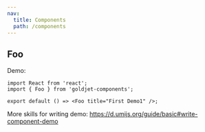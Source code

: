 ```yaml
---
nav:
  title: Components
  path: /components
---
```


## Foo

Demo:

```tsx
import React from 'react';
import { Foo } from 'goldjet-components';

export default () => <Foo title="First Demo1" />;
```

More skills for writing demo: https://d.umijs.org/guide/basic#write-component-demo
